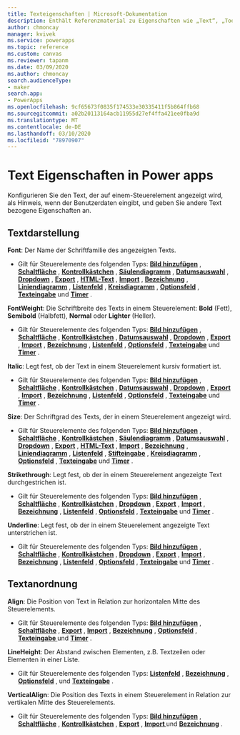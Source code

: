 ```yaml
---
title: Texteigenschaften | Microsoft-Dokumentation
description: Enthält Referenzmaterial zu Eigenschaften wie „Text“, „Tooltip“ und „HintText“.
author: chmoncay
manager: kvivek
ms.service: powerapps
ms.topic: reference
ms.custom: canvas
ms.reviewer: tapanm
ms.date: 03/09/2020
ms.author: chmoncay
search.audienceType:
- maker
search.app:
- PowerApps
ms.openlocfilehash: 9cf65673f0835f174533e30335411f5b864ffb68
ms.sourcegitcommit: a02b20113164acb11955d27ef4ffa421ee0fba9d
ms.translationtype: MT
ms.contentlocale: de-DE
ms.lasthandoff: 03/10/2020
ms.locfileid: "78970907"
---
```

# <a name="text-properties-in-power-apps"></a>Text Eigenschaften in Power apps
Konfigurieren Sie den Text, der auf einem-Steuerelement angezeigt wird, als Hinweis, wenn der Benutzerdaten eingibt, und geben Sie andere Text bezogene Eigenschaften an.

## <a name="text-appearance"></a>Textdarstellung
**Font**: Der Name der Schriftfamilie des angezeigten Texts.

* Gilt für Steuerelemente des folgenden Typs: **[Bild hinzufügen](control-add-picture.md)** , **[Schaltfläche](control-button.md)** , **[Kontrollkästchen](control-check-box.md)** , **[Säulendiagramm](control-column-line-chart.md)** , **[Datumsauswahl](control-date-picker.md)** , **[Dropdown](control-drop-down.md)** , **[Export](control-export-import.md)** , **[HTML-Text](control-html-text.md)** , **[Import](control-export-import.md)** , **[Bezeichnung](control-text-box.md)** , **[Liniendiagramm](control-column-line-chart.md)** , **[Listenfeld](control-list-box.md)** , **[Kreisdiagramm](control-pie-chart.md)** , **[Optionsfeld](control-radio.md)** , **[Texteingabe](control-text-input.md)** und **[Timer](control-timer.md)** .

**FontWeight**: Die Schriftbreite des Texts in einem Steuerelement: **Bold** (Fett), **Semibold** (Halbfett), **Normal** oder **Lighter** (Heller).

* Gilt für Steuerelemente des folgenden Typs: **[Bild hinzufügen](control-add-picture.md)** , **[Schaltfläche](control-button.md)** , **[Kontrollkästchen](control-check-box.md)** , **[Datumsauswahl](control-date-picker.md)** , **[Dropdown](control-drop-down.md)** , **[Export](control-export-import.md)** , **[Import](control-export-import.md)** , **[Bezeichnung](control-text-box.md)** , **[Listenfeld](control-list-box.md)** , **[Optionsfeld](control-radio.md)** , **[Texteingabe](control-text-input.md)** und **[Timer](control-timer.md)** .

**Italic**: Legt fest, ob der Text in einem Steuerelement kursiv formatiert ist.

* Gilt für Steuerelemente des folgenden Typs: **[Bild hinzufügen](control-add-picture.md)** , **[Schaltfläche](control-button.md)** , **[Kontrollkästchen](control-check-box.md)** , **[Datumsauswahl](control-date-picker.md)** , **[Dropdown](control-drop-down.md)** , **[Export](control-export-import.md)** , **[Import](control-export-import.md)** , **[Bezeichnung](control-text-box.md)** , **[Listenfeld](control-list-box.md)** , **[Optionsfeld](control-radio.md)** , **[Texteingabe](control-text-input.md)** und **[Timer](control-timer.md)** .

**Size**: Der Schriftgrad des Texts, der in einem Steuerelement angezeigt wird.

* Gilt für Steuerelemente des folgenden Typs: **[Bild hinzufügen](control-add-picture.md)** , **[Schaltfläche](control-button.md)** , **[Kontrollkästchen](control-check-box.md)** , **[Säulendiagramm](control-column-line-chart.md)** , **[Datumsauswahl](control-date-picker.md)** , **[Dropdown](control-drop-down.md)** , **[Export](control-export-import.md)** , **[HTML-Text](control-html-text.md)** , **[Import](control-export-import.md)** , **[Bezeichnung](control-text-box.md)** , **[Liniendiagramm](control-column-line-chart.md)** , **[Listenfeld](control-list-box.md)** , **[Stifteingabe](control-pen-input.md)** , **[Kreisdiagramm](control-pie-chart.md)** , **[Optionsfeld](control-radio.md)** , **[Texteingabe](control-text-input.md)** und **[Timer](control-timer.md)** .

**Strikethrough**: Legt fest, ob der in einem Steuerelement angezeigte Text durchgestrichen ist.

* Gilt für Steuerelemente des folgenden Typs: **[Bild hinzufügen](control-add-picture.md)** , **[Schaltfläche](control-button.md)** , **[Kontrollkästchen](control-check-box.md)** , **[Dropdown](control-drop-down.md)** , **[Export](control-export-import.md)** , **[Import](control-export-import.md)** , **[Bezeichnung](control-text-box.md)** , **[Listenfeld](control-list-box.md)** , **[Optionsfeld](control-radio.md)** , **[Texteingabe](control-text-input.md)** und **[Timer](control-timer.md)** .

**Underline**: Legt fest, ob der in einem Steuerelement angezeigte Text unterstrichen ist.

* Gilt für Steuerelemente des folgenden Typs: **[Bild hinzufügen](control-add-picture.md)** , **[Schaltfläche](control-button.md)** , **[Kontrollkästchen](control-check-box.md)** , **[Dropdown](control-drop-down.md)** , **[Export](control-export-import.md)** , **[Import](control-export-import.md)** , **[Bezeichnung](control-text-box.md)** , **[Listenfeld](control-list-box.md)** , **[Optionsfeld](control-radio.md)** , **[Texteingabe](control-text-input.md)** und **[Timer](control-timer.md)** .

## <a name="text-placement"></a>Textanordnung
**Align**: Die Position von Text in Relation zur horizontalen Mitte des Steuerelements.

* Gilt für Steuerelemente des folgenden Typs: **[Bild hinzufügen](control-add-picture.md)** , **[Schaltfläche](control-button.md)** , **[Export](control-export-import.md)** , **[Import](control-export-import.md)** , **[Bezeichnung](control-text-box.md)** , **[Optionsfeld](control-radio.md)** , **[Texteingabe ](control-text-input.md)** und **[Timer](control-timer.md)** .

**LineHeight**: Der Abstand zwischen Elementen, z.B. Textzeilen oder Elementen in einer Liste.

* Gilt für Steuerelemente des folgenden Typs: **[Listenfeld](control-list-box.md)** , **[Bezeichnung](control-text-box.md)** , **[Optionsfeld](control-radio.md)** , und **[Texteingabe](control-text-input.md)** .

**VerticalAlign**: Die Position des Texts in einem Steuerelement in Relation zur vertikalen Mitte des Steuerelements.

* Gilt für Steuerelemente des folgenden Typs: **[Bild hinzufügen](control-add-picture.md)** , **[Schaltfläche](control-button.md)** , **[Kontrollkästchen](control-check-box.md)** , **[Export](control-export-import.md)** , **[Import ](control-export-import.md)** und **[Bezeichnung](control-text-box.md)** .

